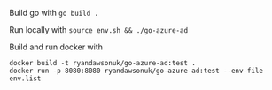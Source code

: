 
Build go with `go build .`

Run locally with `source env.sh && ./go-azure-ad`

Build and run docker with 
```
docker build -t ryandawsonuk/go-azure-ad:test .
docker run -p 8080:8080 ryandawsonuk/go-azure-ad:test --env-file env.list
```